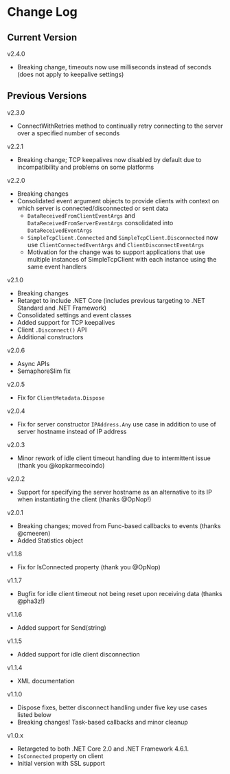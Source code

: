 # Change Log

## Current Version

v2.4.0

- Breaking change, timeouts now use milliseconds instead of seconds (does not apply to keepalive settings)

## Previous Versions

v2.3.0

- ConnectWithRetries method to continually retry connecting to the server over a specified number of seconds

v2.2.1

- Breaking change; TCP keepalives now disabled by default due to incompatibility and problems on some platforms

v2.2.0
 
- Breaking changes
- Consolidated event argument objects to provide clients with context on which server is connected/disconnected or sent data
  - ```DataReceivedFromClientEventArgs``` and ```DataReceivedFromServerEventArgs``` consolidated into ```DataReceivedEventArgs```
  - ```SimpleTcpClient.Connected``` and ```SimpleTcpClient.Disconnected``` now use ```ClientConnectedEventArgs``` and ```ClientDisconnectEventArgs```
  - Motivation for the change was to support applications that use multiple instances of SimpleTcpClient with each instance using the same event handlers

v2.1.0

- Breaking changes
- Retarget to include .NET Core (includes previous targeting to .NET Standard and .NET Framework)
- Consolidated settings and event classes
- Added support for TCP keepalives
- Client ```.Disconnect()``` API
- Additional constructors

v2.0.6

- Async APIs
- SemaphoreSlim fix

v2.0.5

- Fix for ```ClientMetadata.Dispose```

v2.0.4

- Fix for server constructor ```IPAddress.Any``` use case in addition to use of server hostname instead of IP address

v2.0.3

- Minor rework of idle client timeout handling due to intermittent issue (thank you @kopkarmecoindo)

v2.0.2

- Support for specifying the server hostname as an alternative to its IP when instantiating the client (thanks @OpNop!)

v2.0.1

- Breaking changes; moved from Func-based callbacks to events (thanks @cmeeren)
- Added Statistics object

v1.1.8

- Fix for IsConnected property (thank you @OpNop)

v1.1.7

- Bugfix for idle client timeout not being reset upon receiving data (thanks @pha3z!)

v1.1.6

- Added support for Send(string) 

v1.1.5

- Added support for idle client disconnection

v1.1.4

- XML documentation

v1.1.0

- Dispose fixes, better disconnect handling under five key use cases listed below
- Breaking changes!  Task-based callbacks and minor cleanup

v1.0.x

- Retargeted to both .NET Core 2.0 and .NET Framework 4.6.1.
- ```IsConnected``` property on client
- Initial version with SSL support 
